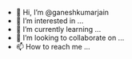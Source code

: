- 👋 Hi, I’m @ganeshkumarjain
- 👀 I’m interested in ...
- 🌱 I’m currently learning ...
- 💞️ I’m looking to collaborate on ...
- 📫 How to reach me ...

<!---
ganeshkumarjain/ganeshkumarjain is a ✨ special ✨ repository because its `README.md` (this file) appears on your GitHub profile.
You can click the Preview link to take a look at your changes.
--->
